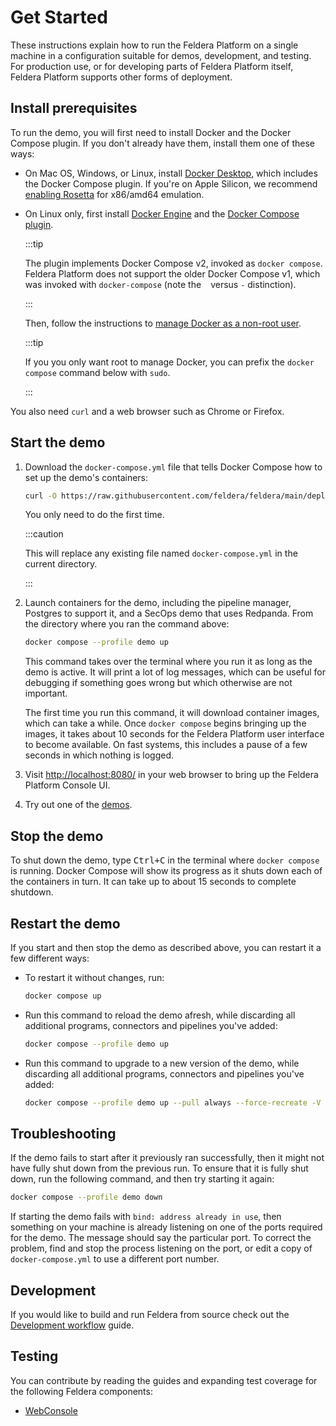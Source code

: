 # Get Started

These instructions explain how to run the Feldera Platform on a single machine
in a configuration suitable for demos, development, and testing.  For production
use, or for developing parts of Feldera Platform itself, Feldera Platform
supports other forms of deployment.

## Install prerequisites

To run the demo, you will first need to install Docker and the Docker
Compose plugin.  If you don't already have them, install them one of
these ways:

* On Mac OS, Windows, or Linux, install [Docker Desktop][1], which
  includes the Docker Compose plugin. If you're on Apple Silicon,
  we recommend [enabling Rosetta](https://docs.docker.com/desktop/settings/mac/#use-rosetta-for-x86amd64-emulation-on-apple-silicon)
  for x86/amd64 emulation.

* On Linux only, first install [Docker Engine][2] and the [Docker
  Compose plugin][3].

  :::tip

  The plugin implements Docker Compose v2, invoked as `docker
  compose`. Feldera Platform does not support the older Docker Compose v1,
  which was invoked with `docker-compose` (note the ` ` versus `-`
  distinction).

  :::

  Then, follow the instructions to [manage Docker as a non-root
  user][4].

  :::tip

  If you you only want root to manage Docker, you can prefix
  the `docker compose` command below with `sudo`.

  :::

You also need `curl` and a web browser such as Chrome or Firefox.

[1]: https://docs.docker.com/desktop/
[2]: https://docs.docker.com/engine/install/
[3]: https://docs.docker.com/compose/install/linux
[4]: https://docs.docker.com/engine/install/linux-postinstall/

## Start the demo

1. Download the `docker-compose.yml` file that tells Docker Compose
   how to set up the demo's containers:

   ```bash
   curl -O https://raw.githubusercontent.com/feldera/feldera/main/deploy/docker-compose.yml
   ```

   You only need to do the first time.

   :::caution

   This will replace any existing file named `docker-compose.yml` in
   the current directory.

   :::

2. Launch containers for the demo, including the pipeline manager,
   Postgres to support it, and a SecOps demo that uses Redpanda.  From
   the directory where you ran the command above:

   ```bash
   docker compose --profile demo up
   ```

   This command takes over the terminal where you run it as long as
   the demo is active.  It will print a lot of log messages,
   which can be useful for debugging if something goes wrong but which
   otherwise are not important.

   The first time you run this command, it will download container
   images, which can take a while.  Once `docker compose` begins
   bringing up the images, it takes about 10 seconds for the Feldera Platform user
   interface to become available.  On fast systems, this includes a
   pause of a few seconds in which nothing is logged.

3. Visit <http://localhost:8080/> in your web browser to bring up the
   Feldera Platform Console UI.

4. Try out one of the [demos](demo/).

## Stop the demo

To shut down the demo, type <kbd>Ctrl+C</kbd> in the terminal
where `docker compose` is running.  Docker Compose will show its
progress as it shuts down each of the containers in turn.  It can take
up to about 15 seconds to complete shutdown.

## Restart the demo

If you start and then stop the demo as described above, you can
restart it a few different ways:

* To restart it without changes, run:

   ```bash
   docker compose up
   ```

* Run this command to reload the demo afresh, while discarding all
  additional programs, connectors and pipelines you've added:

   ```bash
   docker compose --profile demo up
   ```

* Run this command to upgrade to a new version of the demo, while
  discarding all additional programs, connectors and pipelines you've
  added:

  ```bash
  docker compose --profile demo up --pull always --force-recreate -V
  ```

## Troubleshooting

If the demo fails to start after it previously ran successfully, then
it might not have fully shut down from the previous run.  To ensure
that it is fully shut down, run the following command, and then try
starting it again:

```bash
docker compose --profile demo down
```

If starting the demo fails with `bind: address already in use`, then
something on your machine is already listening on one of the ports
required for the demo.  The message should say the particular port.
To correct the problem, find and stop the process listening on the
port, or edit a copy of `docker-compose.yml` to use a different port
number.

## Development

If you would like to build and run Feldera from source check out the
[Development workflow](contributors/dev-flow) guide.

## Testing
You can contribute by reading the guides and expanding test coverage
for the following Feldera components:
- [WebConsole](contributors/ui-testing)